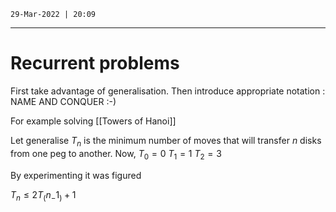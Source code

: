 `29-Mar-2022 | 20:09`

---
# Recurrent problems

First take advantage of generalisation.
Then introduce appropriate notation : NAME AND CONQUER :-) 

For example solving [[Towers of Hanoi]]

Let generalise $T_n$  is the minimum number of moves that will transfer $n$ disks from one peg to another.
Now, 
$T_0  = 0$
$T_1 = 1$
$T_2 = 3$

By experimenting it was figured 

$T_n\leq 2T_(n_-1_)+1$





